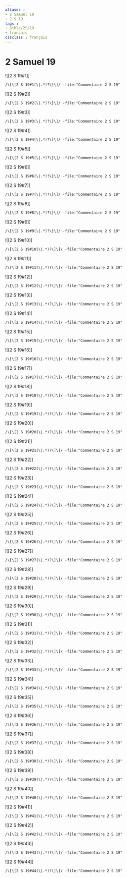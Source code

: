 ```yaml
---
aliases : 
- 2 Samuel 19
- 2 S 19
tags : 
- Bible/2S/19
- français
cssclass : français
---
```


# 2 Samuel 19

![[2 S 19#1]]

```query
/\[\[2 S 19#1(\|.*)?\]\]/ -file:"Commentaire 2 S 19"
```

![[2 S 19#2]]

```query
/\[\[2 S 19#2(\|.*)?\]\]/ -file:"Commentaire 2 S 19"
```

![[2 S 19#3]]

```query
/\[\[2 S 19#3(\|.*)?\]\]/ -file:"Commentaire 2 S 19"
```

![[2 S 19#4]]

```query
/\[\[2 S 19#4(\|.*)?\]\]/ -file:"Commentaire 2 S 19"
```

![[2 S 19#5]]

```query
/\[\[2 S 19#5(\|.*)?\]\]/ -file:"Commentaire 2 S 19"
```

![[2 S 19#6]]

```query
/\[\[2 S 19#6(\|.*)?\]\]/ -file:"Commentaire 2 S 19"
```

![[2 S 19#7]]

```query
/\[\[2 S 19#7(\|.*)?\]\]/ -file:"Commentaire 2 S 19"
```

![[2 S 19#8]]

```query
/\[\[2 S 19#8(\|.*)?\]\]/ -file:"Commentaire 2 S 19"
```

![[2 S 19#9]]

```query
/\[\[2 S 19#9(\|.*)?\]\]/ -file:"Commentaire 2 S 19"
```

![[2 S 19#10]]

```query
/\[\[2 S 19#10(\|.*)?\]\]/ -file:"Commentaire 2 S 19"
```

![[2 S 19#11]]

```query
/\[\[2 S 19#11(\|.*)?\]\]/ -file:"Commentaire 2 S 19"
```

![[2 S 19#12]]

```query
/\[\[2 S 19#12(\|.*)?\]\]/ -file:"Commentaire 2 S 19"
```

![[2 S 19#13]]

```query
/\[\[2 S 19#13(\|.*)?\]\]/ -file:"Commentaire 2 S 19"
```

![[2 S 19#14]]

```query
/\[\[2 S 19#14(\|.*)?\]\]/ -file:"Commentaire 2 S 19"
```

![[2 S 19#15]]

```query
/\[\[2 S 19#15(\|.*)?\]\]/ -file:"Commentaire 2 S 19"
```

![[2 S 19#16]]

```query
/\[\[2 S 19#16(\|.*)?\]\]/ -file:"Commentaire 2 S 19"
```

![[2 S 19#17]]

```query
/\[\[2 S 19#17(\|.*)?\]\]/ -file:"Commentaire 2 S 19"
```

![[2 S 19#18]]

```query
/\[\[2 S 19#18(\|.*)?\]\]/ -file:"Commentaire 2 S 19"
```

![[2 S 19#19]]

```query
/\[\[2 S 19#19(\|.*)?\]\]/ -file:"Commentaire 2 S 19"
```

![[2 S 19#20]]

```query
/\[\[2 S 19#20(\|.*)?\]\]/ -file:"Commentaire 2 S 19"
```

![[2 S 19#21]]

```query
/\[\[2 S 19#21(\|.*)?\]\]/ -file:"Commentaire 2 S 19"
```

![[2 S 19#22]]

```query
/\[\[2 S 19#22(\|.*)?\]\]/ -file:"Commentaire 2 S 19"
```

![[2 S 19#23]]

```query
/\[\[2 S 19#23(\|.*)?\]\]/ -file:"Commentaire 2 S 19"
```

![[2 S 19#24]]

```query
/\[\[2 S 19#24(\|.*)?\]\]/ -file:"Commentaire 2 S 19"
```

![[2 S 19#25]]

```query
/\[\[2 S 19#25(\|.*)?\]\]/ -file:"Commentaire 2 S 19"
```

![[2 S 19#26]]

```query
/\[\[2 S 19#26(\|.*)?\]\]/ -file:"Commentaire 2 S 19"
```

![[2 S 19#27]]

```query
/\[\[2 S 19#27(\|.*)?\]\]/ -file:"Commentaire 2 S 19"
```

![[2 S 19#28]]

```query
/\[\[2 S 19#28(\|.*)?\]\]/ -file:"Commentaire 2 S 19"
```

![[2 S 19#29]]

```query
/\[\[2 S 19#29(\|.*)?\]\]/ -file:"Commentaire 2 S 19"
```

![[2 S 19#30]]

```query
/\[\[2 S 19#30(\|.*)?\]\]/ -file:"Commentaire 2 S 19"
```

![[2 S 19#31]]

```query
/\[\[2 S 19#31(\|.*)?\]\]/ -file:"Commentaire 2 S 19"
```

![[2 S 19#32]]

```query
/\[\[2 S 19#32(\|.*)?\]\]/ -file:"Commentaire 2 S 19"
```

![[2 S 19#33]]

```query
/\[\[2 S 19#33(\|.*)?\]\]/ -file:"Commentaire 2 S 19"
```

![[2 S 19#34]]

```query
/\[\[2 S 19#34(\|.*)?\]\]/ -file:"Commentaire 2 S 19"
```

![[2 S 19#35]]

```query
/\[\[2 S 19#35(\|.*)?\]\]/ -file:"Commentaire 2 S 19"
```

![[2 S 19#36]]

```query
/\[\[2 S 19#36(\|.*)?\]\]/ -file:"Commentaire 2 S 19"
```

![[2 S 19#37]]

```query
/\[\[2 S 19#37(\|.*)?\]\]/ -file:"Commentaire 2 S 19"
```

![[2 S 19#38]]

```query
/\[\[2 S 19#38(\|.*)?\]\]/ -file:"Commentaire 2 S 19"
```

![[2 S 19#39]]

```query
/\[\[2 S 19#39(\|.*)?\]\]/ -file:"Commentaire 2 S 19"
```

![[2 S 19#40]]

```query
/\[\[2 S 19#40(\|.*)?\]\]/ -file:"Commentaire 2 S 19"
```

![[2 S 19#41]]

```query
/\[\[2 S 19#41(\|.*)?\]\]/ -file:"Commentaire 2 S 19"
```

![[2 S 19#42]]

```query
/\[\[2 S 19#42(\|.*)?\]\]/ -file:"Commentaire 2 S 19"
```

![[2 S 19#43]]

```query
/\[\[2 S 19#43(\|.*)?\]\]/ -file:"Commentaire 2 S 19"
```

![[2 S 19#44]]

```query
/\[\[2 S 19#44(\|.*)?\]\]/ -file:"Commentaire 2 S 19"
```

